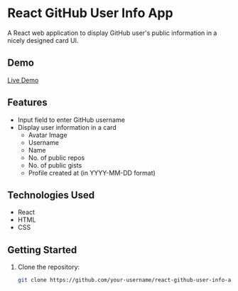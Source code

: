 # React GitHub User Info App

A React web application to display GitHub user's public information in a nicely designed card UI.

## Demo

[Live Demo](#) <!-- Add a link to your live demo -->

## Features

- Input field to enter GitHub username
- Display user information in a card
  - Avatar Image
  - Username
  - Name
  - No. of public repos
  - No. of public gists
  - Profile created at (in YYYY-MM-DD format)

## Technologies Used

- React
- HTML
- CSS

## Getting Started

1. Clone the repository:

   ```bash
   git clone https://github.com/your-username/react-github-user-info-app.git
